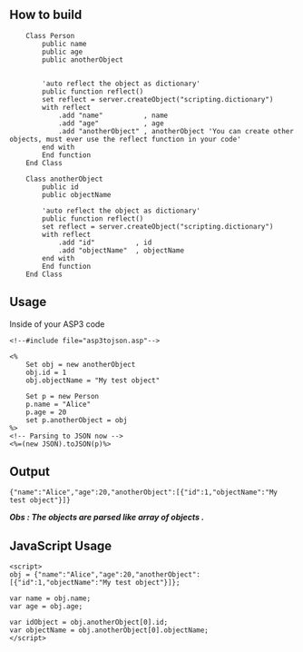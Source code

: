 ## How to build ##
```
    Class Person
        public name
        public age
        public anotherObject


        'auto reflect the object as dictionary'
        public function reflect()
        set reflect = server.createObject("scripting.dictionary")
        with reflect
            .add "name"          , name
            .add "age"           , age
            .add "anotherObject" , anotherObject 'You can create other objects, must ever use the reflect function in your code'
        end with
        End function
    End Class

    Class anotherObject
        public id
        public objectName

        'auto reflect the object as dictionary'
        public function reflect()
        set reflect = server.createObject("scripting.dictionary")
        with reflect
            .add "id"          , id
            .add "objectName"  , objectName
        end with
        End function
    End Class
```


## Usage ##
Inside of your ASP3 code

```
<!--#include file="asp3tojson.asp"-->

<%
    Set obj = new anotherObject
    obj.id = 1
    obj.objectName = "My test object"

    Set p = new Person
    p.name = "Alice"
    p.age = 20
    set p.anotherObject = obj
%>
<!-- Parsing to JSON now -->
<%=(new JSON).toJSON(p)%>
```

## Output ##
`{"name":"Alice","age":20,"anotherObject":[{"id":1,"objectName":"My test object"}]}`

_**Obs : The objects are parsed like array of objects .**_


## JavaScript Usage ##
```
<script>
obj = {"name":"Alice","age":20,"anotherObject":[{"id":1,"objectName":"My test object"}]};

var name = obj.name;
var age = obj.age;

var idObject = obj.anotherObject[0].id;
var objectName = obj.anotherObject[0].objectName;
</script>
```